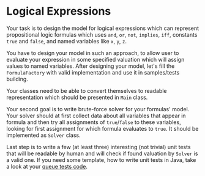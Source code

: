 # Logical Expressions

Your task is to design the model for logical expressions which can represent
propositional logic formulas which uses `and`, `or`, `not`, `implies`, `iff`,
constants `true` and `false`, and named variables like `x`, `y`, `z`.

You have to design your model in such an approach, to allow user to evaluate
your expression in some specified valuation which will assign values to named
variables. After designing your model, let's fill the `FormulaFactory` with
valid implementation and use it in samples/tests building.

Your classes need to be able to convert themselves to readable representation
which should be presented in `Main` class.

Your second goal is to write brute-force solver for your formulas' model.
Your solver should at first collect data about all variables that appear
in formula and then try all assignments of `true`/`false` to these variables,
looking for first assignment for which formula evaluates to `true`.
It should be implemented as `Solver` class.

Last step is to write a few (at least three) interesting (not trivial) unit tests
that will be readable by human and will check if found valuation by `Solver` is
a valid one. If you need some template, how to write unit tests in Java, take a look
at your [queue tests code](https://github.com/avan1235/oop-queue/blob/master/src/test/java/pl/edu/mimuw/queue/FIFOTest.java).
